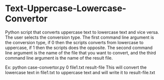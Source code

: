 # Text-Uppercase-Lowercase-Convertor
Python script that converts uppercase text to lowercase text and vice versa. The user selects the conversion type. The first command line argument is the conversion type, if 0 then the scripts converts from lowercase to uppercase, if 1 then the scripts does the opposite. The second command line argument is the name of the file that you want to convert, and the third command line argument is the name of the result file.

Ex: python case-convertor.py 0 file1.txt result-file
This will convert the lowercase text in file1.txt to uppercase text and will write it to result-file.txt
